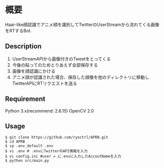 # 概要

Haar-like顔認識でアニメ顔を識別してTwitterのUserStreamから流れてくる画像をRTするBot.

## Description
1. UserStreamAPIから画像付きのTweetをとってくる
1. 今後の貼ってのためとりあえず全部保存する
1. 画像を顔認識にかける
1. アニメ顔が認識された場合、保存した顔像を他のディレクトリに移動しTwitterAPIにRTリクエストを送る

## Requirement
Python 3.x(recommend: 2.6.15)
OpenCV 2.0

## Usage
	
	$ git clone https://github.com/ryoctrl/APRB.git
	$ cd APRB
	$ cp .env_default .env
	$ vi .env # .envにTwitterのAPI情報を入力
	$ vi config.ini #user = に.envに入力したAccoutNameを入力 
	$ python src/main.py
